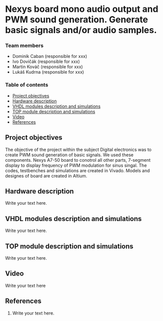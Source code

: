 # Nexys board mono audio output and PWM sound generation. Generate basic signals and/or audio samples.

### Team members

* Dominik Caban (responsible for xxx)
* Ivo Dovičák (responsible for xxx)
* Martin Kováč (responsible for xxx)
* Lukáš Kudrna (responsible for xxx)

### Table of contents

* [Project objectives](#objectives)
* [Hardware description](#hardware)
* [VHDL modules description and simulations](#modules)
* [TOP module description and simulations](#top)
* [Video](#video)
* [References](#references)

<a name="objectives"></a>

## Project objectives

The objective of the project within the subject Digital electronics was to create PWM sound generation of basic signals. We used these components. Nexys A7-50 board to conotrol all other parts, 7-segment display to display frequency of PWM modulation for sinus singal. The codes, testbenches and simulations are created in Vivado. Models and designes of board are created in Altium.

<a name="hardware"></a>

## Hardware description

Write your text here.

<a name="modules"></a>

## VHDL modules description and simulations

Write your text here.

<a name="top"></a>

## TOP module description and simulations

Write your text here.

<a name="video"></a>

## Video

Write your text here

<a name="references"></a>

## References

1. Write your text here.
